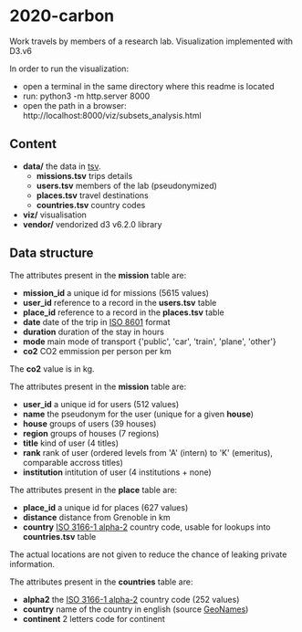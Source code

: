# 2020-carbon
Work travels by members of a research lab.
Visualization implemented with D3.v6



In order to run the visualization:
- open a terminal in the same directory where this readme is located
- run: python3 -m http.server 8000
- open the path in a browser: http://localhost:8000/viz/subsets_analysis.html


## Content

* **data/** the data in [tsv](https://bl.ocks.org/mbostock/3305937).
	* **missions.tsv** trips details
	* **users.tsv** members of the lab (pseudonymized)
	* **places.tsv** travel destinations
	* **countries.tsv** country codes
* **viz/** visualisation
* **vendor/** vendorized d3 v6.2.0 library

## Data structure

The attributes present in the **mission** table are:

* **mission_id** a unique id for missions (5615 values)
* **user_id** reference to a record in the **users.tsv** table
* **place_id** reference to a record in the **places.tsv** table
* **date** date of the trip in [ISO 8601](https://en.wikipedia.org/wiki/ISO_8601) format
* **duration** duration of the stay in hours
* **mode** main mode of transport {'public', 'car', 'train', 'plane', 'other'}
* **co2** CO2 emmission per person per km

The **co2** value is in kg.

The attributes present in the **mission** table are:

* **user_id** a unique id for users (512 values)
* **name** the pseudonym for the user (unique for a given **house**)
* **house** groups of users (39 houses)
* **region** groups of houses (7 regions)
* **title** kind of user (4 titles)
* **rank** rank of user (ordered levels from 'A' (intern) to 'K' (emeritus), comparable accross titles)
* **institution** intitution of user (4 institutions + none)

The attributes present in the **place** table are:

* **place_id** a unique id for places (627 values)
* **distance** distance from Grenoble in km
* **country** [ISO 3166-1 alpha-2](https://en.wikipedia.org/wiki/ISO_3166-1_alpha-2) country code, usable for lookups into **countries.tsv** table

The actual locations are not given to reduce the chance of leaking private information.

The attributes present in the **countries** table are:

* **alpha2** the [ISO 3166-1 alpha-2](https://en.wikipedia.org/wiki/ISO_3166-1_alpha-2) country code (252 values)
* **country** name of the country in english (source [GeoNames](https://www.geonames.org/countries/))
* **continent** 2 letters code for continent


